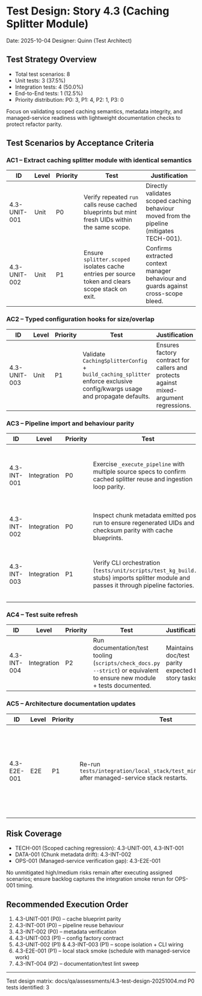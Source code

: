 # Test Design: Story 4.3 (Caching Splitter Module)

Date: 2025-10-04
Designer: Quinn (Test Architect)

## Test Strategy Overview
- Total test scenarios: 8
- Unit tests: 3 (37.5%)
- Integration tests: 4 (50.0%)
- End-to-End tests: 1 (12.5%)
- Priority distribution: P0: 3, P1: 4, P2: 1, P3: 0

Focus on validating scoped caching semantics, metadata integrity, and managed-service readiness with lightweight documentation checks to protect refactor parity.

## Test Scenarios by Acceptance Criteria

### AC1 – Extract caching splitter module with identical semantics

| ID             | Level | Priority | Test | Justification |
|----------------|-------|----------|------|---------------|
| 4.3-UNIT-001   | Unit  | P0       | Verify repeated `run` calls reuse cached blueprints but mint fresh UIDs within the same scope. | Directly validates scoped caching behaviour moved from the pipeline (mitigates TECH-001). |
| 4.3-UNIT-002   | Unit  | P1       | Ensure `splitter.scoped` isolates cache entries per source token and clears scope stack on exit. | Confirms extracted context manager behaviour and guards against cross-scope bleed. |

### AC2 – Typed configuration hooks for size/overlap

| ID             | Level | Priority | Test | Justification |
|----------------|-------|----------|------|---------------|
| 4.3-UNIT-003   | Unit  | P1       | Validate `CachingSplitterConfig` + `build_caching_splitter` enforce exclusive config/kwargs usage and propagate defaults. | Ensures factory contract for callers and protects against mixed-argument regressions. |

### AC3 – Pipeline import and behaviour parity

| ID             | Level       | Priority | Test | Justification |
|----------------|-------------|----------|------|---------------|
| 4.3-INT-001    | Integration | P0       | Exercise `_execute_pipeline` with multiple source specs to confirm cached splitter reuse and ingestion loop parity. | Detects behavioural drift affecting ingestion runs (mitigates TECH-001). |
| 4.3-INT-002    | Integration | P0       | Inspect chunk metadata emitted post-run to ensure regenerated UIDs and checksum parity with cache blueprints. | Guards QA attribution integrity (mitigates DATA-001). |
| 4.3-INT-003    | Integration | P1       | Verify CLI orchestration (`tests/unit/scripts/test_kg_build.py` stubs) imports splitter module and passes it through pipeline factories. | Confirms import direction and CLI wiring remain intact. |

### AC4 – Test suite refresh

| ID             | Level       | Priority | Test | Justification |
|----------------|-------------|----------|------|---------------|
| 4.3-INT-004    | Integration | P2       | Run documentation/test tooling (`scripts/check_docs.py --strict`) or equivalent to ensure new module + tests documented. | Maintains doc/test parity expected by story tasks. |

### AC5 – Architecture documentation updates

| ID             | Level | Priority | Test | Justification |
|----------------|-------|----------|------|---------------|
| 4.3-E2E-001    | E2E   | P1       | Re-run `tests/integration/local_stack/test_minimal_path_smoke.py` after managed-service stack restarts. | End-to-end smoke confirms doc updates + module extraction behave in full environment (addresses OPS-001 reminder). |

## Risk Coverage
- TECH-001 (Scoped caching regression): 4.3-UNIT-001, 4.3-INT-001
- DATA-001 (Chunk metadata drift): 4.3-INT-002
- OPS-001 (Managed-service verification gap): 4.3-E2E-001

No unmitigated high/medium risks remain after executing assigned scenarios; ensure backlog captures the integration smoke rerun for OPS-001 timing.

## Recommended Execution Order
1. 4.3-UNIT-001 (P0) – cache blueprint parity
2. 4.3-INT-001 (P0) – pipeline reuse behaviour
3. 4.3-INT-002 (P0) – metadata verification
4. 4.3-UNIT-003 (P1) – config factory contract
5. 4.3-UNIT-002 (P1) & 4.3-INT-003 (P1) – scope isolation + CLI wiring
6. 4.3-E2E-001 (P1) – local stack smoke (schedule with managed-service work)
7. 4.3-INT-004 (P2) – documentation/test lint sweep

---
Test design matrix: docs/qa/assessments/4.3-test-design-20251004.md
P0 tests identified: 3
